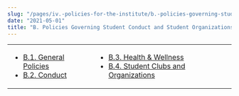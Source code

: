 ```yaml
---
slug: "/pages/iv.-policies-for-the-institute/b.-policies-governing-student-conduct-and-student-organizations"
date: "2021-05-01"
title: "B. Policies Governing Student Conduct and Student Organizations"
---
```


<table border="0">

<tbody>

<tr valign="top">

<td>

*   [B.1\. General Policies](/about/handbook/iv.-policies-for-the-institute/b.-policies-governing-student-conduct-and-student-organizations/a.-general)
*   [B.2\. Conduct](/about/handbook/iv.-policies-for-the-institute/b.-policies-governing-student-conduct-and-student-organizations/b.-conduct)

</td>

<td>

*   [B.3\. Health & Wellness](/about/handbook/iv.-policies-for-the-institute/b.-policies-governing-student-conduct-and-student-organizations/c.-health-wellness)
*   [B.4\. Student Clubs and Organizations](/about/handbook/iv.-policies-for-the-institute/b.-policies-governing-student-conduct-and-student-organizations/d.-student-clubs-and-organizations)

</td>

</tr>

</tbody>

</table>